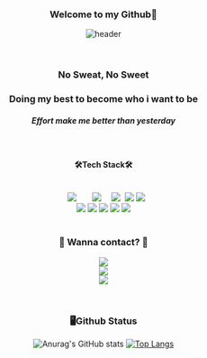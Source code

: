 
<div align="center">

### Welcome to my Github👋

<!--
**Hyongyi/Hyongyi** is a ✨ _special_ ✨ repository because its `README.md` (this file) appears on your GitHub profile.

Here are some ideas to get you started:

- 🔭 I’m currently working on ...
- 🌱 I’m currently learning ...
- 👯 I’m looking to collaborate on ...
- 🤔 I’m looking for help with ...
- 💬 Ask me about ...
- 📫 How to reach me: ...
- 😄 Pronouns: ...
- ⚡ Fun fact: ...
-->
![header](https://capsule-render.vercel.app/api?type=waving&color=auto&height=300&section=header&text=Front-End%20Developer&fontSize=70)

 <br/>
 
<h3>No Sweat, No Sweet</h3>
<h3>Doing my best to become who i want to be</h3>
 <h5><i>Effort make me better than yesterday</i></h5>
 
<br/>
 
 <h4>🛠Tech Stack🛠</h4>
 <br/>
<div>
  <img src="https://img.shields.io/badge/Spring Boot-6DB33F?style=flat&logo=Spring Boot&logoColor=white" style="height : auto; margin-left : 10px; margin-right : 10px;"/></a>&nbsp;
 <img src="https://img.shields.io/badge/TypeScript-3178C6?style=flat&logo=TypeScript&logoColor=white" style="height : auto; margin-left : 10px; margin-right : 10px;"/></a>&nbsp;
 <img src="https://img.shields.io/badge/JavaScript-F7DF1E?style=flat&logo=JavaScript&logoColor=white"/></a>&nbsp;
 <img src="https://img.shields.io/badge/HTML5-E34F26?style=flat&logo=HTML5&logoColor=white"/>
 <img src="https://img.shields.io/badge/CSS3-1572B6?style=flat&logo=CSS3&logoColor=white"/><br/>
 <img src="https://img.shields.io/badge/React-61DAFB?style=flat&logo=React&logoColor=white"/>
 <img src="https://img.shields.io/badge/Vue.js-4FC08D?style=flat&logo=Vue.js&logoColor=white"/>
 <img src="https://img.shields.io/badge/Java-1572B6?style=flat&logo=Java&logoColor=white"/>
 <img src="https://img.shields.io/badge/MySQL-4479A1?style=flat&logo=MySQL&logoColor=white"/>
 <img src="https://img.shields.io/badge/jQuery-0769AD?style=flat&logo=jQuery&logoColor=white"/>
 </div>
 
 <br/>
 
 <h3 align="center">📧 Wanna contact? 📧</h3>
<p align="center">
  <a href="mailto:kimhyein7110@gmail.com"><img src="https://img.shields.io/badge/Gmail-d14836?style=flat-square&logo=Gmail&logoColor=white&link=gyddl123@gmail.com"/></a> <br/>
 <a href="https://woolly-tumbleweed-ba0.notion.site/Austin-2ea9f2d41e364ed287d4b369492b7568"><img src="https://img.shields.io/badge/My Resume-0769AD?style=flat&logo=&logoColor=white"/></a><br/>
 <a href="https://woolly-tumbleweed-ba0.notion.site/portfolio-82e3fa83a20e40cd824b42d600384f45"><img src="https://img.shields.io/badge/My Portpolio-0769AD?style=flat&logo=&logoColor=white"/></a>

</p>
 
<br/>

 <h3 align="center">🖥️Github Status</h3>
 
![Anurag's GitHub stats](https://github-readme-stats.vercel.app/api?username=Hyongyi&show_icons=true&theme=dracula)
[![Top Langs](https://github-readme-stats.vercel.app/api/top-langs/?username=Hyongyi&layout=compact)](https://github.com/Hyongyi/github-readme-stats)

   
</div>
  <!--[![trophy](https://github-profile-trophy.vercel.app/?username=Hyongyi)](https://github.com/ryo-ma/github-profile-trophy)-->
